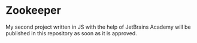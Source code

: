 # Zookeeper
My second project written in JS with the help of JetBrains Academy
  will be published in this repository as soon as it is approved.
